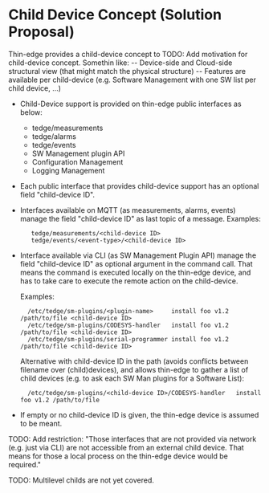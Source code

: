 # Child Device Concept (Solution Proposal)

Thin-edge provides a child-device concept to 
TODO: Add motivation for child-device concept. Somethin like:
-- Device-side and Cloud-side structural view (that might match the physical structure)
-- Features are available per child-device (e.g. Software Management with one SW list per child device, ...)

* Child-Device support is provided on thin-edge public interfaces as below:
    - tedge/measurements
    - tedge/alarms
    - tedge/events
    - SW Management plugin API
    - Configuration Management
    - Logging Management
    
* Each public interface that provides child-device support has an optional field "child-device ID".

* Interfaces available on MQTT (as measurements, alarms, events) manage the field "child-device ID" as last topic of a message.
  Examples:
  
  ```
     tedge/measurements/<child-device ID>
     tedge/events/<event-type>/<child-device ID>
  ```

- Interface available via CLI (as SW Management Plugin API) manage the field "child-device ID" as optional argument in the command call.
  That means the command is executed locally on the thin-edge device, and has to take care to execute the remote action on the child-device.

  Examples:
  ```
    /etc/tedge/sm-plugins/<plugin-name>     install foo v1.2 /path/to/file <child-device ID>
    /etc/tedge/sm-plugins/CODESYS-handler   install foo v1.2 /path/to/file <child-device ID>
    /etc/tedge/sm-plugins/serial-programmer install foo v1.2 /path/to/file <child-device ID>
  ```
  Alternative with child-device ID in the path (avoids conflicts between filename over (child)devices), and allows thin-edge to gather a list of child devices (e.g. to ask each SW Man plugins for a Software List):
  ```
    /etc/tedge/sm-plugins/<child-device ID>/CODESYS-handler   install foo v1.2 /path/to/file
  ```

- If empty or no child-device ID is given, the thin-edge device is assumed to be meant.


TODO: Add restriction: "Those interfaces that are not provided via network (e.g. just via CLI) are not accessible from an external child device. That means for those a local process on the thin-edge device would be required."

TODO: Multilevel childs are not yet covered.
